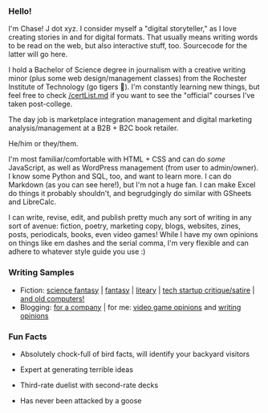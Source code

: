 ### Hello!

I'm Chase! J dot xyz. I consider myself a "digital storyteller," as I love creating stories in and for digital formats. That usually means writing words to be read on the web, but also interactive stuff, too. Sourcecode for the latter will go here.

I hold a Bachelor of Science degree in journalism with a creative writing minor (plus some web design/management classes) from the Rochester Institute of Technology (go tigers 🐯). I'm constantly learning new things, but feel free to check [/certList.md](/certList.md) if you want to see the "official" courses I've taken post-college.

The day job is marketplace integration management and digital marketing analysis/management at a B2B \+ B2C book retailer.

He/him or they/them.

I'm most familiar/comfortable with HTML \+ CSS and can do *some* JavaScript, as well as WordPress management (from user to admin/owner). I know some Python and SQL, too, and want to learn more. I can do Markdown (as you can see here!), but I'm not a huge fan. I can make Excel do things it probably shouldn't, and begrudgingly do similar with GSheets and LibreCalc.

I can write, revise, edit, and publish pretty much any sort of writing in any sort of avenue: fiction, poetry, marketing copy, blogs, websites, zines, posts, periodicals, books, even video games! While I have my own opinions on things like em dashes and the serial comma, I'm very flexible and can adhere to whatever style guide you use :)

### Writing Samples

* Fiction: [science fantasy](https://www.loreleisignal.com/an-atomic-fairy-tale) | [fantasy](https://androidsanddragons.substack.com/p/carcinographic-classifieds) | [liteary](https://inner-worlds.ghost.io/inner-worlds-3-subsume-chase-anderson/) | [tech startup critique/satire](https://www.thepinkhydra.com/issues/0101202407/howtosurvive/) | [and old computers!](https://www.chasej.xyz/move-x-to-y2k/)
* Blogging: [for a company](https://www.alibris.com/blog/an-introduction-to-punk-genres-in-speculative-fiction/) | for me: [video game opinions](https://www.chasej.xyz/2024/11/02/a-very-opinionated-overview-of-pokemon-tcg-pocket-from-a-third-rate-duelist/) and [writing opinions](https://www.chasej.xyz/2024/09/28/why-adverbs-are-good-actually/)

### Fun Facts

- Absolutely chock-full of bird facts, will identify your backyard visitors

- Expert at generating terrible ideas

- Third-rate duelist with second-rate decks

- Has never been attacked by a goose
